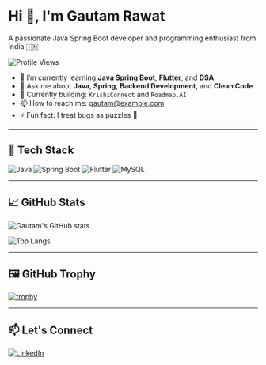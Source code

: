 # Hi 👋, I'm Gautam Rawat

A passionate Java Spring Boot developer and programming enthusiast from India 🇮🇳

![Profile Views](https://komarev.com/ghpvc/?username=gautamrawat543&label=Profile%20views&color=0e75b6&style=flat)

- 🌱 I’m currently learning **Java Spring Boot**, **Flutter**, and **DSA**
- 💬 Ask me about **Java**, **Spring**, **Backend Development**, and **Clean Code**
- 🧠 Currently building: `KrishiConnect` and `Roadmap.AI`
- 📫 How to reach me: [gautam@example.com](www.linkedin.com/in/gautam-rawat-84a97b283)
- ⚡ Fun fact: I treat bugs as puzzles 🧩

---

## 🔧 Tech Stack

![Java](https://img.shields.io/badge/Java-ED8B00?style=for-the-badge&logo=java&logoColor=white)
![Spring Boot](https://img.shields.io/badge/Spring_Boot-6DB33F?style=for-the-badge&logo=spring-boot&logoColor=white)
![Flutter](https://img.shields.io/badge/Flutter-02569B?style=for-the-badge&logo=flutter&logoColor=white)
![MySQL](https://img.shields.io/badge/MySQL-00000F?style=for-the-badge&logo=mysql&logoColor=white)

---

## 📈 GitHub Stats

![Gautam's GitHub stats](https://github-readme-stats.vercel.app/api?username=gautamrawat543&show_icons=true&theme=radical)

![Top Langs](https://github-readme-stats.vercel.app/api/top-langs/?username=gautamrawat543&layout=compact&theme=radical)

---

## 🖼️ GitHub Trophy

[![trophy](https://github-profile-trophy.vercel.app/?username=gautamrawat543&theme=darkhub)](https://github.com/ryo-ma/github-profile-trophy)

---

## 📫 Let's Connect

[![LinkedIn](https://img.shields.io/badge/LinkedIn-Connect-blue?style=flat&logo=linkedin)](www.linkedin.com/in/gautam-rawat-84a97b283)
